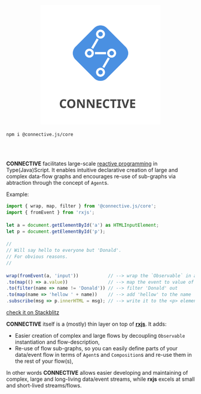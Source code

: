 <p align="center">
<img src="https://raw.githubusercontent.com/CONNECT-platform/connective/master/logo.svg?sanitize=true" width="320px"/>
</p>

```
npm i @connective.js/core
```
<br><br>


**CONNECTIVE** facilitates large-scale [reactive programming](https://en.wikipedia.org/wiki/Reactive_programming) in Type(Java)Script. It enables intuitive declarative creation of large and complex data-flow graphs and encourages re-use of sub-graphs via abtraction through the concept of `Agent`s.

Example:

```typescript
import { wrap, map, filter } from '@connective.js/core';
import { fromEvent } from 'rxjs';

let a = document.getElementById('a') as HTMLInputElement;
let p = document.getElementById('p');

//
// Will say hello to everyone but 'Donald'.
// For obvious reasons.
//

wrap(fromEvent(a, 'input'))           // --> wrap the `Observable` in a `Pin`
.to(map(() => a.value))               // --> map the event to value of the input
.to(filter(name => name != 'Donald')) // --> filter 'Donald' out
.to(map(name => 'hellow ' + name))    // --> add 'hellow' to the name
.subscribe(msg => p.innerHTML = msg); // --> write it to the <p> element
```
[check it on Stackblitz](https://stackblitz.com/edit/connective-hellow-world)

**CONNECTIVE** itself is a (mostly) thin layer on top of [**rxjs**](https://github.com/ReactiveX/rxjs). It adds:
- Easier creation of complex and large flows by decoupling `Observable` instantiation and flow-description,
- Re-use of flow sub-graphs, so you can easily define parts of your data/event flow in terms of `Agent`s and `Composition`s and re-use them in the rest of your flow(s),

In other words **CONNECTIVE** allows easier developing and maintaining of complex, large and long-living data/event streams, while **rxjs** excels at small and short-lived streams/flows.
